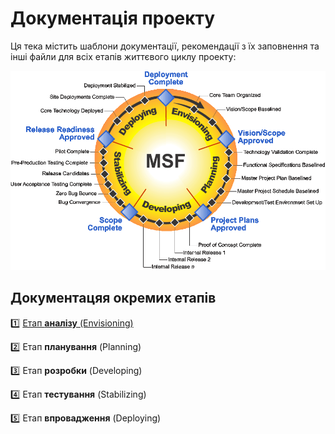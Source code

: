 # Документація проекту
Ця тека містить шаблони документації, рекомендації з їх заповнення та інші файли для всіх етапів життєвого циклу проекту:

![](/docs/images/resources/MSF%20process%20model.gif)

## Документацяя окремих етапів

:one: [Етап **аналізу** (Envisioning)](/docs/1.Envisioning/README.md)

:two: Етап **планування** (Planning)

:three: Етап **розробки** (Developing)

:four: Етап **тестування** (Stabilizing)

:five: Етап **впровадження** (Deploying)
